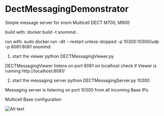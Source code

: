 # DectMessagingDemonstrator
Simple message server for snom Multicell DECT M700, M900

build with:
docker build -t snommd .

run with:
sudo docker run -dit --restart unless-stopped -p 10300:10300/udp -p 8081:8081 snommd 


1. start the viewer
python DECTMessagingViewer.py 

DECTMessagingViewer listens on port 8081 on localhost 
check if Viewer is running
http://localhost:8081/


2. start the messaging server
python DECTMessagingServer.py 10300

Messaging server is listening on port 10300 from all incoming Base IPs. 

Multicell Base configuration 

![Alt text](doc/images/base-config.jpg?raw=true "Base Configuration")
